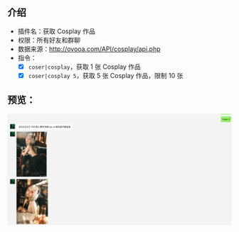 ## 介绍

* 插件名：获取 Cosplay 作品
* 权限：所有好友和群聊
* 数据来源：http://ovooa.com/API/cosplay/api.php
* 指令：
    * [x] `coser|cosplay`，获取 1 张 Cosplay 作品
    * [x] `coser|cosplay 5`，获取 5 张 Cosplay 作品，限制 10 张

## 预览：

![img](preview.png)